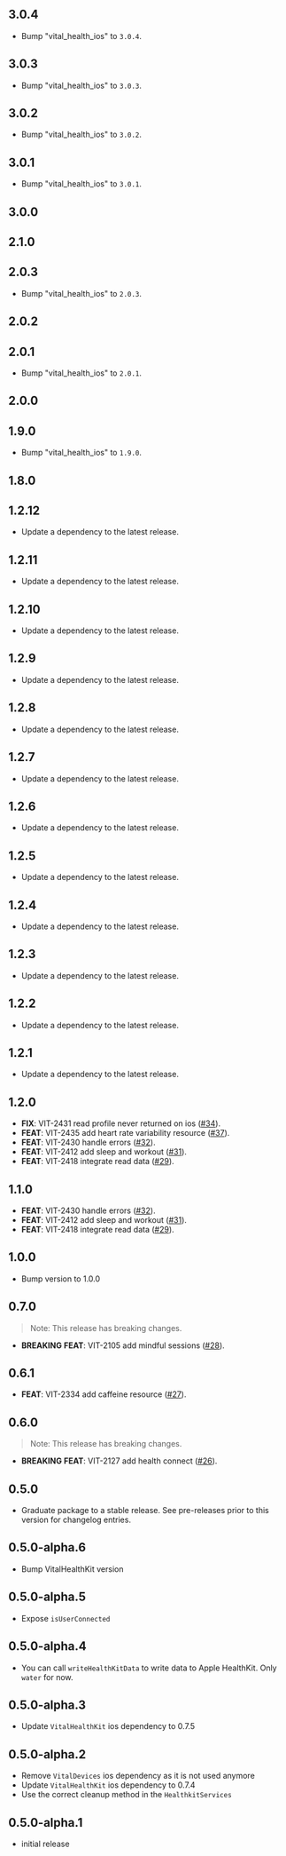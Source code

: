 ## 3.0.4

 - Bump "vital_health_ios" to `3.0.4`.

## 3.0.3

 - Bump "vital_health_ios" to `3.0.3`.

## 3.0.2

 - Bump "vital_health_ios" to `3.0.2`.

## 3.0.1

 - Bump "vital_health_ios" to `3.0.1`.

## 3.0.0

## 2.1.0

## 2.0.3

 - Bump "vital_health_ios" to `2.0.3`.

## 2.0.2

## 2.0.1

 - Bump "vital_health_ios" to `2.0.1`.

## 2.0.0

## 1.9.0

 - Bump "vital_health_ios" to `1.9.0`.

## 1.8.0

## 1.2.12

 - Update a dependency to the latest release.

## 1.2.11

 - Update a dependency to the latest release.

## 1.2.10

 - Update a dependency to the latest release.

## 1.2.9

 - Update a dependency to the latest release.

## 1.2.8

 - Update a dependency to the latest release.

## 1.2.7

 - Update a dependency to the latest release.

## 1.2.6

 - Update a dependency to the latest release.

## 1.2.5

 - Update a dependency to the latest release.

## 1.2.4

 - Update a dependency to the latest release.

## 1.2.3

 - Update a dependency to the latest release.

## 1.2.2

 - Update a dependency to the latest release.

## 1.2.1

 - Update a dependency to the latest release.

## 1.2.0

 - **FIX**: VIT-2431 read profile never returned on ios ([#34](https://github.com/tryVital/vital-flutter/issues/34)).
 - **FEAT**: VIT-2435 add heart rate variability resource ([#37](https://github.com/tryVital/vital-flutter/issues/37)).
 - **FEAT**: VIT-2430 handle errors ([#32](https://github.com/tryVital/vital-flutter/issues/32)).
 - **FEAT**: VIT-2412 add sleep and workout ([#31](https://github.com/tryVital/vital-flutter/issues/31)).
 - **FEAT**: VIT-2418 integrate read data ([#29](https://github.com/tryVital/vital-flutter/issues/29)).

## 1.1.0

 - **FEAT**: VIT-2430 handle errors ([#32](https://github.com/tryVital/vital-flutter/issues/32)).
 - **FEAT**: VIT-2412 add sleep and workout ([#31](https://github.com/tryVital/vital-flutter/issues/31)).
 - **FEAT**: VIT-2418 integrate read data ([#29](https://github.com/tryVital/vital-flutter/issues/29)).

## 1.0.0

- Bump version to 1.0.0

## 0.7.0

> Note: This release has breaking changes.

- **BREAKING** **FEAT**: VIT-2105 add mindful sessions ([#28](https://github.com/tryVital/vital-flutter/issues/28)).

## 0.6.1

- **FEAT**: VIT-2334 add caffeine resource ([#27](https://github.com/tryVital/vital-flutter/issues/27)).

## 0.6.0

> Note: This release has breaking changes.

- **BREAKING** **FEAT**: VIT-2127 add health connect ([#26](https://github.com/tryVital/vital-flutter/issues/26)).

## 0.5.0

- Graduate package to a stable release. See pre-releases prior to this version for changelog entries.

## 0.5.0-alpha.6

- Bump VitalHealthKit version

## 0.5.0-alpha.5

- Expose `isUserConnected`

## 0.5.0-alpha.4

- You can call `writeHealthKitData` to write data to Apple HealthKit. Only `water` for now.

## 0.5.0-alpha.3

- Update `VitalHealthKit` ios dependency to 0.7.5

## 0.5.0-alpha.2

- Remove `VitalDevices` ios dependency as it is not used anymore
- Update `VitalHealthKit` ios dependency to 0.7.4
- Use the correct cleanup method in the `HealthkitServices`

## 0.5.0-alpha.1

- initial release
